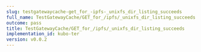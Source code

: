 ```yaml
---
slug: testgatewaycache-get_for_-ipfs-_unixfs_dir_listing_succeeds
full_name: TestGatewayCache/GET_for_/ipfs/_unixfs_dir_listing_succeeds
outcome: pass
title: TestGatewayCache/GET_for_/ipfs/_unixfs_dir_listing_succeeds
implementation_id: kubo-ter
version: v0.0.2
---
```


